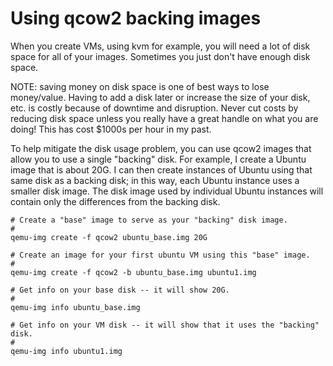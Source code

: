 # Using qcow2 backing images
When you create VMs, using kvm for example, you will need a lot of disk space for all
of your images.  Sometimes you just don't have enough disk space.

NOTE: saving money on disk space is one of best ways to lose money/value.  Having to
add a disk later or increase the size of your disk, etc. is costly because of downtime
and disruption.  Never cut costs by reducing disk space unless you really have a great
handle on what you are doing!  This has cost $1000s per hour in my past.

To help mitigate the disk usage problem, you can use qcow2 images that allow you to
use a single "backing" disk.  For example, I create a Ubuntu image that is about 20G.
I can then create instances of Ubuntu using that same disk as a backing disk; in this
way, each Ubuntu instance uses a smaller disk image.  The disk image used by individual
Ubuntu instances will contain only the differences from the backing disk.

```
# Create a "base" image to serve as your "backing" disk image.
#
qemu-img create -f qcow2 ubuntu_base.img 20G

# Create an image for your first ubuntu VM using this "base" image.
#
qemu-img create -f qcow2 -b ubuntu_base.img ubuntu1.img

# Get info on your base disk -- it will show 20G.
#
qemu-img info ubuntu_base.img

# Get info on your VM disk -- it will show that it uses the "backing" disk.
#
qemu-img info ubuntu1.img
```
